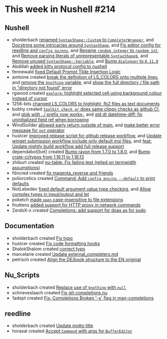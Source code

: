 # This week in Nushell #214

## Nushell

- sholderbach [renamed `SyntaxShape::Custom` to `CompleterWrapper`](https://github.com/nushell/nushell/pull/10548), and [Docstring some intricacies around `SyntaxShape`](https://github.com/nushell/nushell/pull/10544), and [Fix editor config for reedline and `config nu/env`](https://github.com/nushell/nushell/pull/10535), and [Rename `random integer` to `random int`](https://github.com/nushell/nushell/pull/10520), and [Remove parsing literals of unrepresentable `SyntaxShape`s](https://github.com/nushell/nushell/pull/10512), and [Remove unused `SyntaxShape::Variable`](https://github.com/nushell/nushell/pull/10511), and [Bump `dialoguer` to `0.11.0`](https://github.com/nushell/nushell/pull/10510)
- Abdillah [added kitty protocol config to nushell](https://github.com/nushell/nushell/pull/10540)
- fennewald [fixed Default Prompt Tilde Insertion Logic](https://github.com/nushell/nushell/pull/10539)
- amtoine created [break the definition of LS_COLORS onto multiple lines](https://github.com/nushell/nushell/pull/10538), and [remove the `$nothing` variable](https://github.com/nushell/nushell/pull/10478), and [show the full directory / file path in "directory not found" error](https://github.com/nushell/nushell/pull/10430)
- rgwood created [`explore`: highlight selected cell using background colour instead of cursor](https://github.com/nushell/nushell/pull/10533)
- 1256-bits [changed LS_COLORS to highlight .fb2 files as text documents](https://github.com/nushell/nushell/pull/10532)
- bobhy created [ `toolkit check pr` does same clippy checks as  github CI](https://github.com/nushell/nushell/pull/10528), and [glob with ../ prefix now works;](https://github.com/nushell/nushell/pull/10504), and [std dt datetime-diff: fix uninitialized field ref when borrowing](https://github.com/nushell/nushell/pull/10466)
- WindSoilder [allowed early return outside of main](https://github.com/nushell/nushell/pull/10514), and [make better error message for `not` operator](https://github.com/nushell/nushell/pull/10507)
- hustcer [improved release script for github release workflow](https://github.com/nushell/nushell/pull/10502), and [Update winget submission workflow include only default msi files](https://github.com/nushell/nushell/pull/10487), and [feat: Update nightly build workflow add full release support](https://github.com/nushell/nushell/pull/10485)
- dependabot[bot] created [Bump rayon from 1.7.0 to 1.8.0](https://github.com/nushell/nushell/pull/10497), and [Bump crate-ci/typos from 1.16.11 to 1.16.13](https://github.com/nushell/nushell/pull/10493)
- zhiburt created [nu-table: Fix failing test (relied on termwidth assumptions)](https://github.com/nushell/nushell/pull/10492)
- fdncred created [fix magenta_reverse and friends](https://github.com/nushell/nushell/pull/10491)
- poliorcetics created [Command: Add `config env/nu --default` to print defaults](https://github.com/nushell/nushell/pull/10480)
- NotLebedev [fixed default argument value type checking](https://github.com/nushell/nushell/pull/10460), and [Allow complex types in input/output and let](https://github.com/nushell/nushell/pull/10405)
- poketch [made `open` case-insensitive to file extensions](https://github.com/nushell/nushell/pull/10451)
- fnuttens [added support for HTTP proxy in network commands](https://github.com/nushell/nushell/pull/10401)
- ZerdoX-x created [Completions: add support for doas as for sudo](https://github.com/nushell/nushell/pull/10256)

## Documentation

- sholderbach created [Fix typo](https://github.com/nushell/nushell.github.io/pull/1080)
- hustcer created [Fix code formatting hooks](https://github.com/nushell/nushell.github.io/pull/1079)
- ShalokShalom created [correct typo](https://github.com/nushell/nushell.github.io/pull/1077)
- marcelarie created [Update external_completers.md](https://github.com/nushell/nushell.github.io/pull/1076)
- petrisch created [Align the DE/book structure to the EN original](https://github.com/nushell/nushell.github.io/pull/1075)

## Nu_Scripts

- sholderbach created [Replace use of `$nothing` with `null`](https://github.com/nushell/nu_scripts/pull/621)
- schrieveslaach created [Fix git-completions.nu](https://github.com/nushell/nu_scripts/pull/620)
- 1adept created [Fix: Completions Broken '-s' flag in man-completions](https://github.com/nushell/nu_scripts/pull/619)

## reedline

- sholderbach created [Update motto title](https://github.com/nushell/reedline/pull/640)
- horasal created [Accept `Command` with args for `BufferEditor`](https://github.com/nushell/reedline/pull/630)
